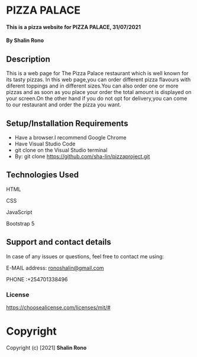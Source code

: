  # PIZZA PALACE
#### This is a pizza website for PIZZA PALACE, 31/07/2021
#### By **Shalin Rono**
## Description
This is a web page for The Pizza Palace restaurant which is well known for its tasty pizzas. In this web page,you can order different pizza flavours with diferent toppings and in different sizes.You can also order one or more pizzas and as soon as you place your order the total amount is displayed on your screen.On the other hand if you do not opt for delivery,you can come to our restaurant and order the pizza you want.
## Setup/Installation Requirements
* Have a browser.I recommend Google Chrome
* Have Visual Studio Code
* git clone on the Visual Studio terminal
* By: git clone https://github.com/sha-lin/pizzaproject.git
## Technologies Used

HTML

CSS

JavaScript

Bootstrap 5

## Support and contact details
In case of any issues or questions, feel free to contact me using:

E-MAIL address: ronoshalin@gmail.com

PHONE :+254701338496

### **License**
https://choosealicense.com/licenses/mit/#
# **Copyright**
Copyright (c) [2021] **Shalin Rono**